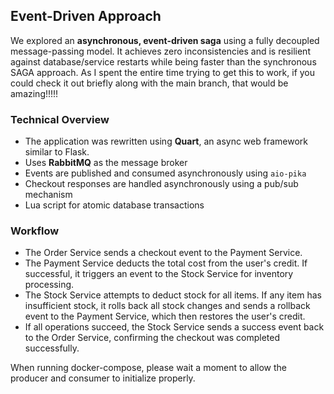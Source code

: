 
## Event-Driven Approach

We explored an **asynchronous, event-driven saga** using a fully decoupled message-passing model. It achieves zero inconsistencies and is resilient against database/service restarts while being faster than the synchronous SAGA approach. As I spent the entire time trying to get this to work, if you could check it out briefly along with the main branch, that would be amazing!!!!!

### Technical Overview

- The application was rewritten using **Quart**, an async web framework similar to Flask. 
- Uses **RabbitMQ** as the message broker
- Events are published and consumed asynchronously using `aio-pika`
- Checkout responses are handled asynchronously using a pub/sub mechanism
- Lua script for atomic database transactions

### Workflow 
- The Order Service sends a checkout event to the Payment Service.
- The Payment Service deducts the total cost from the user's credit. If successful, it triggers an event to the Stock Service for inventory processing.
- The Stock Service attempts to deduct stock for all items. If any item has insufficient stock, it rolls back all stock changes and sends a rollback event to the Payment Service, which then restores the user's credit.
- If all operations succeed, the Stock Service sends a success event back to the Order Service, confirming the checkout was completed successfully.


When running docker-compose, please wait a moment to allow the producer and consumer to initialize properly. 
